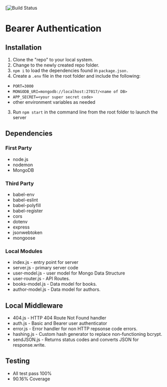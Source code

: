
[![Build Status](https://travis-ci.com/dlchambersjr/bearer-authorization.svg?branch=master)

# Bearer Authentication

## Installation

1. Clone the "repo" to your local system.
2. Change to the newly created repo folder.
2. ```npm i``` to load the dependencies found in ```package.json.```
3. Create a ```.env``` file in the root folder and include the following:
  * ```PORT=3000```
  * ```MONGODB_URI=mongodb://localhost:27017/<name of DB>```
  * ```APP_SECRET=<your super secret code>```
  * other environment variables as needed
3. Run ```npm start``` in the command line from the root folder to launch the server

## Dependencies

### First Party
* node.js
* nodemon
* MongoDB

### Third Party
* babel-env 
* babel-eslint
* babel-polyfill
* babel-register 
* cors 
* dotenv 
* express
* jsonwebtoken
* mongoose 

### Local Modules
* index.js - entry point for server
* server.js - primary server code
* user-model.js - user model for Mongo Data Structure
* user-router.js - API Routes.
* books-model.js - Data model for books.
* author-model.js - Data model for authors.

## Local Middleware
* 404.js - HTTP 404 Route Not Found handler
* auth.js - Basic and Bearer user authenticator
* error.js - Error handler for non HTTP repsonse code errors.
* hashing.js - Custom hash generator to replace non-functioning bcrypt.
* sendJSON.js - Returns status codes and converts JSON for response.write.

## Testing
* All test pass 100%
* 90.16% Coverage






